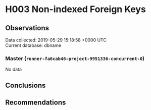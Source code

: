 # H003 Non-indexed Foreign Keys #

## Observations ##
Data collected: 2019-05-29 15:18:58 +0000 UTC  
Current database: dbname  

### Master (`runner-fa6cab46-project-9951336-concurrent-0`) ###


No data


## Conclusions ##


## Recommendations ##


